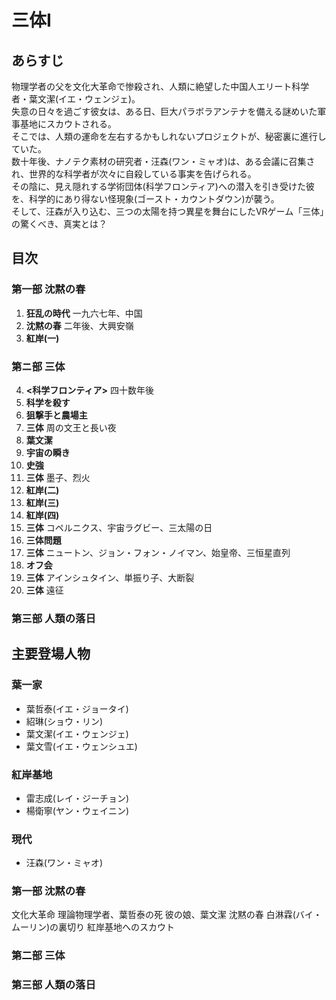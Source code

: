 # 三体Ⅰ
## あらすじ
物理学者の父を文化大革命で惨殺され、人類に絶望した中国人エリート科学者・葉文潔(イエ・ウェンジェ)。  
失意の日々を過ごす彼女は、ある日、巨大パラボラアンテナを備える謎めいた軍事基地にスカウトされる。  
そこでは、人類の運命を左右するかもしれないプロジェクトが、秘密裏に進行していた。  
数十年後、ナノテク素材の研究者・汪森(ワン・ミャオ)は、ある会議に召集され、世界的な科学者が次々に自殺している事実を告げられる。  
その陰に、見え隠れする学術団体(科学フロンティア)への潜入を引き受けた彼を、科学的にあり得ない怪現象(ゴースト・カウントダウン)が襲う。  
そして、汪森が入り込む、三つの太陽を持つ異星を舞台にしたVRゲーム「三体」の驚くべき、真実とは？

## 目次
### 第一部 沈黙の春
1. **狂乱の時代** 一九六七年、中国
2. **沈黙の春** 二年後、大興安嶺
3. **紅岸(一)**

### 第ニ部 三体
4. **<科学フロンティア>**  四十数年後
5. **科学を殺す**
6. **狙撃手と農場主**
7. **三体**  周の文王と長い夜
8. **葉文潔**
9. **宇宙の瞬き**
10. **史強**
11. **三体** 墨子、烈火
12. **紅岸(二)**
13. **紅岸(三)**
14. **紅岸(四)**
15. **三体** コペルニクス、宇宙ラグビー、三太陽の日
16. **三体問題**
17. **三体** ニュートン、ジョン・フォン・ノイマン、始皇帝、三恒星直列
18. **オフ会**
19. **三体** アインシュタイン、単振り子、大断裂
20. **三体** 遠征

### 第三部 人類の落日

## 主要登場人物
### 葉一家
- 葉哲泰(イエ・ジョータイ)
- 紹琳(ショウ・リン)
- 葉文潔(イエ・ウェンジェ)
- 葉文雪(イエ・ウェンシュエ)

### 紅岸基地
- 雷志成(レイ・ジーチョン)
- 楊衛寧(ヤン・ウェイニン)

### 現代
- 汪森(ワン・ミャオ)

### 第一部 沈黙の春
文化大革命
理論物理学者、葉哲泰の死
彼の娘、葉文潔
沈黙の春
白淋霖(バイ・ムーリン)の裏切り
紅岸基地へのスカウト

### 第二部 三体

### 第三部 人類の落日
